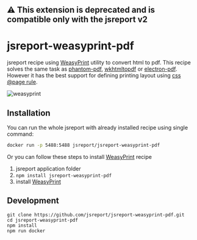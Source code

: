 ⚠️ This extension is deprecated and is compatible only with the jsreport v2
--

# jsreport-weasyprint-pdf

jsreport recipe using [WeasyPrint](http://weasyprint.org/) utility to convert html to pdf. This recipe solves the same task as [phantom-pdf](https://jsreport.net/learn/phantom-pdf), [wkhtmltopdf](https://jsreport.net/learn/wkhtmltopdf) or [electron-pdf](https://github.com/bjrmatos/jsreport-electron-pdf). However it has the best support for defining printing layout using [css @page rule](https://developer.mozilla.org/en/docs/Web/CSS/@page).

![weasyprint](https://jsreport.net/screenshots/weasyprint.png)
 
## Installation

You can run the whole jsreport with already installed recipe using single command:

```sh
docker run -p 5488:5488 jsreport/jsreport-weasyprint-pdf
```

Or you can follow these steps to install [WeasyPrint](http://weasyprint.org/) recipe

1. jsreport application folder
2. `npm install jsreport-weasyprint-pdf`
3. install [WeasyPrint](http://weasyprint.org/)

## Development

```
git clone https://github.com/jsreport/jsreport-weasyprint-pdf.git
cd jsreport-weasyprint-pdf
npm install
npm run docker
```
